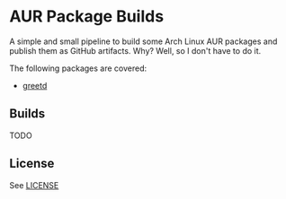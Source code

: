 # AUR Package Builds

A simple and small pipeline to build some Arch Linux AUR packages and publish
them as GitHub artifacts. Why? Well, so I don't have to do it.

The following packages are covered:

* [greetd](https://aur.archlinux.org/packages/greetd/)

## Builds

TODO

## License

See [LICENSE](./LICENSE)
